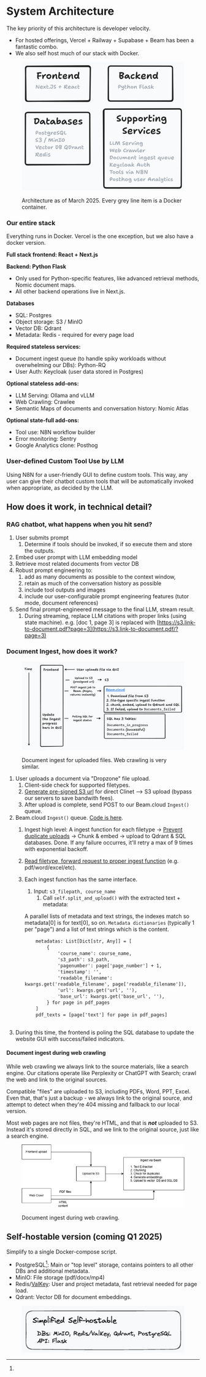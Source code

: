 # System Architecture

The key priority of this architecture is developer velocity.

* For hosted offerings, Vercel + Railway + Supabase + Beam has been a fantastic combo.
* We also self host much of our stack with Docker.

<figure><img src="../.gitbook/assets/CleanShot 2025-03-04 at 12.59.19.png" alt=""><figcaption><p>Architecture as of March 2025. Every grey line item is a Docker container.</p></figcaption></figure>

### Our entire stack

Everything runs in Docker. Vercel is the one exception, but we also have a docker version.&#x20;

**Full stack frontend: React + Next.js**

**Backend: Python Flask**

* Only used for Python-specific features, like advanced retrieval methods, Nomic document maps.&#x20;
* All other backend operations live in Next.js.

**Databases**&#x20;

* SQL: Postgres&#x20;
* Object storage: S3 / MinIO&#x20;
* Vector DB: Qdrant&#x20;
* Metadata: Redis - required for every page load

**Required stateless services:**&#x20;

* Document ingest queue (to handle spiky workloads without overwhelming our DBs): Python-RQ&#x20;
* User Auth: Keycloak (user data stored in Postgres)

**Optional stateless add-ons:**&#x20;

* LLM Serving: Ollama and vLLM&#x20;
* Web Crawling: Crawlee&#x20;
* Semantic Maps of documents and conversation history: Nomic Atlas

**Optional state-full add-ons:**&#x20;

* Tool use: N8N workflow builder&#x20;
* Error monitoring: Sentry&#x20;
* Google Analytics clone: Posthog

### User-defined Custom Tool Use by LLM

Using N8N for a user-friendly GUI to define custom tools. This way, any user can give their chatbot custom tools that will be automatically invoked when appropriate, as decided by the LLM.

## How does it work, in technical detail?

### RAG chatbot, what happens when you hit send?&#x20;

1. User submits prompt
   1. Determine if tools should be invoked, if so execute them and store the outputs.
2. Embed user prompt with LLM embedding model
3. Retrieve most related documents from vector DB
4. Robust prompt engineering to:
   1. add as many documents as possible to the context window,
   2. retain as much of the conversation history as possible
   3. include tool outputs and images
   4. include our user-configurable prompt engineering features (tutor mode, document references)
5. Send final prompt-engineered message to the final LLM, stream result.
   1. During streaming, replace LLM citations with proper links (using state machine). e.g. \[doc 1, page 3] is replaced with [https://s3.link-to-document.pdf?page=3](https://s3.link-to-document.pdf/?page=3)

### Document Ingest, how does it work?

<figure><img src="../.gitbook/assets/CleanShot 2025-04-07 at 12.00.44.png" alt=""><figcaption><p>Document ingest for uploaded files. Web crawling is very similar.</p></figcaption></figure>

1. User uploads a document via "Dropzone" file upload.&#x20;
   1. Client-side check for supported filetypes.
   2. [Generate pre-signed S3 url](https://github.com/CAII-NCSA/uiuc-chat-frontend/blob/main/src/pages/api/UIUC-api/getPresignedUrl.ts) for direct Clinet --> S3 upload (bypass our servers to save bandwith fees).&#x20;
   3. After upload is complete, send POST to our Beam.cloud `Ingest()` queue.
2. Beam.cloud `Ingest()` queue. [Code is here](https://github.com/Center-for-AI-Innovation/ai-ta-backend/blob/main/ai_ta_backend/beam/ingest.py).
   1. Ingest high level: A ingest function for each filetype -> [Prevent duplicate uploads](../features/duplication-in-ingested-documents.md) -> Chunk & embed -> upload to Qdrant & SQL databases. Done. If any failure occurres, it'll retry a max of 9 times with exponential backoff.
   2. [Read filetype, forward request to proper ingest function](https://github.com/Center-for-AI-Innovation/ai-ta-backend/blob/main/ai_ta_backend/beam/ingest.py#L372) (e.g. pdf/word/excel/etc).&#x20;
   3.  Each ingest function has the same interface.

       1. Input: `s3_filepath, course_name`
          1. Call `self.split_and_upload()` with the extracted text + metadata:&#x20;

       A parallel lists of metadata and text strings, the indexes match so metadata\[0] is for text\[0], so on.  `Metadata dictionaries` (typically 1 per "page") and a list of text strings which is the content.

       ```
           metadatas: List[Dict[str, Any]] = [
               {
                   'course_name': course_name,
                   's3_path': s3_path,
                   'pagenumber': page['page_number'] + 1,
                   'timestamp': '',
                   'readable_filename': kwargs.get('readable_filename', page['readable_filename']),
                   'url': kwargs.get('url', ''),
                   'base_url': kwargs.get('base_url', ''),
               } for page in pdf_pages
           ]
           pdf_texts = [page['text'] for page in pdf_pages]
           
       ```
3. During this time, the frontend is poling the SQL database to update the website GUI with success/failed indicators.&#x20;

#### **Document ingest during web crawling**&#x20;

While web crawling we always link to the source materials, like a search engine. Our citations operate like Perplexity or ChatGPT with Search; crawl the web and link to the original sources.

Compatible "files" are uploaded to S3, including PDFs, Word, PPT, Excel. Even that, that's just a backup - we always link to the original source, and attempt to detect when they're 404 missing and fallback to our local version.&#x20;

Most web pages are not files, they're HTML, and that is _**not**_ uploaded to S3. Instead it's stored directly in SQL, and we link to the original source, just like a search engine.&#x20;

<figure><img src="../.gitbook/assets/image (5).png" alt=""><figcaption><p>Document ingest during web crawling.</p></figcaption></figure>

## Self-hostable version (coming Q1 2025)

Simplify to a single Docker-compose script.

* PostgreSQL[^1]: Main or "top level" storage, contains pointers to all other DBs and additional metadata.&#x20;
* MinIO: File storage (pdf/docx/mp4)&#x20;
* Redis/[ValKey](https://github.com/valkey-io/valkey): User and project metadata, fast retrieval needed for page load.&#x20;
* Qdrant: Vector DB for document embeddings.

<figure><img src="../.gitbook/assets/CleanShot 2024-05-01 at 09.57.08.png" alt=""><figcaption></figcaption></figure>

[^1]: 
